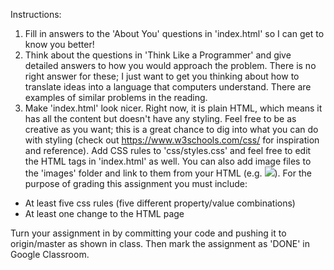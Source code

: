 Instructions:
1. Fill in answers to the 'About You' questions in 'index.html' so I can get to know you better!
2. Think about the questions in 'Think Like a Programmer' and give detailed answers to how you would approach the problem. There is no right answer for these; I just want to get you thinking about how to translate ideas into a language that computers understand. There are examples of similar problems in the reading.
3. Make 'index.html' look nicer. Right now, it is plain HTML, which means it has all the content but doesn't have any styling. Feel free to be as creative as you want; this is a great chance to dig into what you can do with styling (check out https://www.w3schools.com/css/ for inspiration and reference). Add CSS rules to 'css/styles.css' and feel free to edit the HTML tags in 'index.html' as well. You can also add image files to the 'images' folder and link to them from your HTML (e.g. <img src="images/YOURFILENAME">). For the purpose of grading this assignment you must include:
* At least five css rules (five different property/value combinations)
* At least one change to the HTML page

Turn your assignment in by committing your code and pushing it to origin/master as shown in class. Then mark the assignment as 'DONE' in Google Classroom.
